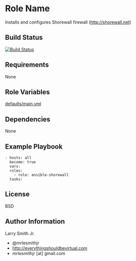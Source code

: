 Role Name
=========

Installs and configures Shorewall firewall (http://shorewall.net)

## Build Status

[![Build Status](https://travis-ci.org/mrlesmithjr/ansible-shorewall.svg?branch=master)](https://travis-ci.org/mrlesmithjr/ansible-shorewall)

Requirements
------------

None

Role Variables
--------------

[defaults/main.yml](defaults/main.yml)

Dependencies
------------

None

Example Playbook
----------------

````
- hosts: all
  become: true
  vars:
  roles:
    - role: ansible-shorewall
  tasks:
````
License
-------

BSD

Author Information
------------------

Larry Smith Jr.
- @mrlesmithjr
- http://everythingshouldbevirtual.com
- mrlesmithjr [at] gmail.com
